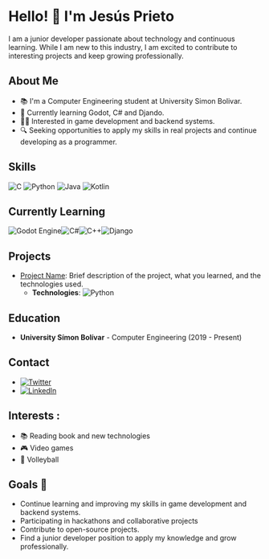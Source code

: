 # Hello! 👋 I'm Jesús Prieto

I am a junior developer passionate about technology and continuous learning. While I am new to this industry, I am excited to contribute to interesting projects and keep growing professionally.

## About Me

- 📚 I'm a Computer Engineering student at University Simon Bolivar.
- 🌱 Currently learning Godot, C# and Djando.
- 👨‍💻 Interested in game development and backend systems.
- 🔍 Seeking opportunities to apply my skills in real projects and continue developing as a programmer.

## Skills

![C](https://img.shields.io/badge/c-%2300599C.svg?style=for-the-badge&logo=c&logoColor=white) ![Python](https://img.shields.io/badge/python-3670A0?style=for-the-badge&logo=python&logoColor=ffdd54) ![Java](https://img.shields.io/badge/java-%23ED8B00.svg?style=for-the-badge&logo=openjdk&logoColor=white) ![Kotlin](https://img.shields.io/badge/kotlin-%237F52FF.svg?style=for-the-badge&logo=kotlin&logoColor=white)

## Currently Learning
![Godot Engine](https://img.shields.io/badge/GODOT-%23FFFFFF.svg?style=for-the-badge&logo=godot-engine)![C#](https://img.shields.io/badge/c%23-%23239120.svg?style=for-the-badge&logo=csharp&logoColor=white)![C++](https://img.shields.io/badge/c++-%2300599C.svg?style=for-the-badge&logo=c%2B%2B&logoColor=white)![Django](https://img.shields.io/badge/django-%23092E20.svg?style=for-the-badge&logo=django&logoColor=white)

## Projects

- [Project Name](link/to/project): Brief description of the project, what you learned, and the technologies used.
  - **Technologies**: ![Python](https://img.shields.io/badge/python-3670A0?style=for-the-badge&logo=python&logoColor=ffdd54)

## Education

- **University Símon Bolívar** - Computer Engineering (2019 - Present)

## Contact

- [![Twitter](https://img.shields.io/badge/Twitter-@jlpt_1811-1DA1F2?style=for-the-badge&logo=twitter&logoColor=white&labelColor=101010)](https://x.com/jlpt_1811)
- [![LinkedIn](https://img.shields.io/badge/LinkedIn-Jesus-0077B5?style=for-the-badge&logo=linkedin&logoColor=white&labelColor=101010)](https://www.linkedin.com/in/jes%C3%BAs-prieto-659636230/)
   
## Interests :

- 📚 Reading book and new technologies
- 🎮 Video games
- 🏐 Volleyball

## Goals 🌠

- Continue learning and improving my skills in game development and backend systems.
- Participating in hackathons and collaborative projects
- Contribute to open-source projects.
- Find a junior developer position to apply my knowledge and grow professionally.
